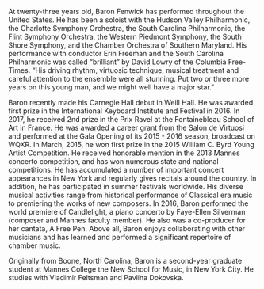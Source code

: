 At twenty-three years old, Baron Fenwick has performed throughout the United States.  He has been a soloist with the Hudson Valley Philharmonic, the Charlotte Symphony Orchestra, the South Carolina Philharmonic, the Flint Symphony Orchestra, the Western Piedmont Symphony, the South Shore Symphony, and the Chamber Orchestra of Southern Maryland.  His performance with conductor Erin Freeman and the South Carolina Philharmonic was called “brilliant” by David Lowry of the Columbia Free-Times. “His driving rhythm, virtuosic technique, musical treatment and careful attention to the ensemble were all stunning. Put two or three more years on this young man, and we might well have a major star.”

Baron recently made his Carnegie Hall debut in Weill Hall. He was awarded first prize in the International Keyboard Institute and Festival in 2016. In 2017, he received 2nd prize in the Prix Ravel at the Fontainebleau School of Art in France. He was awarded a career grant from the Salon de Virtuosi and performed at the Gala Opening of its 2015 - 2016 season, broadcast on WQXR. In March, 2015, he won first prize in the 2015 William C. Byrd Young Artist Competition.  He received honorable mention in the 2013 Mannes concerto competition, and has won numerous state and national competitions.  He has accumulated a number of important concert appearances in New York and regularly gives recitals around the country.  In addition, he has participated in summer festivals worldwide.  His diverse musical activities range from historical performance of Classical era music to premiering the works of new composers.  In 2016, Baron performed the world premiere of Candlelight, a piano concerto by Faye-Ellen Silverman (composer and Mannes faculty member).  He also was a co-producer for her cantata, A Free Pen.  Above all, Baron enjoys collaborating with other musicians and has learned and performed a significant repertoire of chamber music.

Originally from Boone, North Carolina, Baron is a second-year graduate student at Mannes College the New School for Music, in New York City. He studies with Vladimir Feltsman and Pavlina Dokovska.

